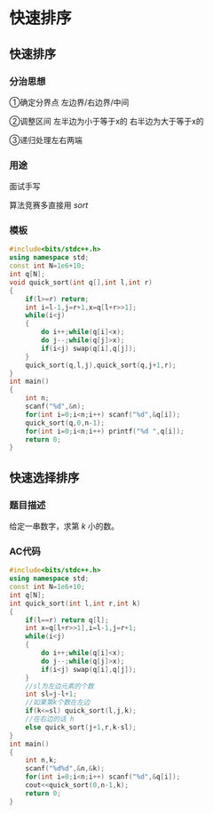 # 	快速排序



## 快速排序

### 分治思想

①确定分界点 左边界/右边界/中间

②调整区间 左半边为小于等于x的 右半边为大于等于x的

③递归处理左右两端

### 用途

面试手写

算法竞赛多直接用 $sort$

### 模板

```c++
#include<bits/stdc++.h>
using namespace std;
const int N=1e6+10;
int q[N];
void quick_sort(int q[],int l,int r)
{
    if(l>=r) return;
    int i=l-1,j=r+1,x=q[l+r>>1];
    while(i<j)
    {
        do i++;while(q[i]<x);
        do j--;while(q[j]>x);
        if(i<j) swap(q[i],q[j]);
    }
    quick_sort(q,l,j),quick_sort(q,j+1,r);
}
int main()
{
    int n;
    scanf("%d",&n);
    for(int i=0;i<n;i++) scanf("%d",&q[i]);
    quick_sort(q,0,n-1);
    for(int i=0;i<n;i++) printf("%d ",q[i]);
    return 0;
}
```



## 快速选择排序

### 题目描述

给定一串数字，求第 $k$ 小的数。

### AC代码

```c++
#include<bits/stdc++.h>
using namespace std;
const int N=1e6+10;
int q[N];
int quick_sort(int l,int r,int k)
{
    if(l==r) return q[l];
    int x=q[l+r>>1],i=l-1,j=r+1;
    while(i<j)
    {
        do i++;while(q[i]<x);
        do j--;while(q[j]>x);
        if(i<j) swap(q[i],q[j]);
    }
    //sl为左边元素的个数
    int sl=j-l+1;
    //如果第k个数在左边
    if(k<=sl) quick_sort(l,j,k);
    //在右边的话 h
    else quick_sort(j+1,r,k-sl);
}
int main()
{
    int n,k;
    scanf("%d%d",&n,&k);
    for(int i=0;i<n;i++) scanf("%d",&q[i]);
    cout<<quick_sort(0,n-1,k);
    return 0;
}
```

